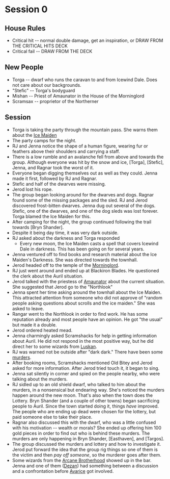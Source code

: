 
# Session 0
## House Rules
* Critical hit -- normal double damage, get an inspiration, or DRAW FROM THE CRITICAL HITS DECK
* Critical fail -- DRAW FROM THE DECK

## New People
* Torga -- dwarf who runs the caravan to and from Icewind Dale.  Does not care about our backgrounds.
* "Stefic" -- Torga's bodyguard
* Mishan -- Priest of Amaunator in the House of the Morninglord
* Scramsax -- proprietor of the Northerner 

## Session
* Torga is taking the party through the mountain pass. She warns them about the [Ice Maiden](Characters.md#Auril)
* The party camps for the night.
* RJ and Jenna notice the shape of a human figure, wearing fur or feathers above their shoulders and carrying a staff.
* There is a low rumble and an avalanche fell from above and towards the group. Although everyone was hit by the snow and ice, [Torga], [Stefic], Jenna, and Ragnar took the worst of it.
* Everyone began digging themselves out as well as they could. Jenna made it first, followed by RJ and Ragnar.
* Stefic and half of the dwarves were missing.
* Jerod lost his rope.
* The group began looking around for the dwarves and dogs. Ragnar found some of the missing packages and the sled. RJ and Jerod discovered frost-bitten dwarves. Jenna dug out several of the dogs. Stefic, one of the dwarves, and one of the dog sleds was lost forever. Torga blamed the Ice Maiden for this.
* After camping for the night, the group continued following the trail towards [Bryn Shander].
* Despite it being day time, it was very dark outside.
* RJ asked about the darkness and Torga responded
	* Every new moon, the Ice Maiden casts a spell that covers Icewind Dale in darkness. This has been going on for several years.
* Jenna ventured off to find books and research material about the Ice Maiden's Darkness. She was directed towards the townhall.
* Jerod headed off to the temple of the [Morninglord](Characters.md#Lathander).
* RJ just went around and ended up at Blackiron Blades. He questioned the clerk about the Auril situation.
* Jerod talked with the priestess of [Amaunator](Characters.md#Amaunator) about the current situation. She suggested that Jerod go to the "Northlook"
* Jenna spent her time asking around the townhall about the Ice Maiden. This attracted attention from someone who did not approve of "random people asking questions about scrolls and the ice maiden." She was asked to leave.
* Rangar went to the Northlook in order to find work. He has some reputation already and most people have an opinion. He got "the usual" but made it a double.
* Jerod ordered heated mead.
* Jenna charmingly asked Scramshacks for help in getting information about Auril. He did not respond in the most positive way, but he did direct her to some wizards from [Luskan](Places.md#Luskan).
* RJ was warned not be outside after "dark dark." There have been some [murders](Hooks.md#The_Murders).
* After booking rooms, Scramshacks mentioned Old Bitey and Jerod asked for more information. After Jerod tried touch it, it began to sing.
* Jenna sat silently in  corner and spied on the people nearby, who were talking about the murders.
* RJ sidled up to an old shield dwarf, who talked to him about the murders, in a nonsensical but endearing way. She's noticed the murders happen around the new moon. That's also when the town does the Lottery. Bryn Shander (and a couple of other towns) began sacrificing people to Auril. Since the town started doing it, things _have_ improved. The people who are ending up dead were chosen for the lottery, but paid someone else to take their place.
* Ragnar also discussed this with the dwarf, who was a little confused with his motivation -- wealth or morals? She ended up offering him 100 gold pieces in order to find out who is behind these murders. The murders are only happening in Bryn Shander, [Easthaven], and [Targos].
* The group discussed the murders and lottery and how to investigate it. Jerod put forward the idea that the group rig things so one of them is the victim and then _pay off someone_, so the murderer goes after them.
* Some wizards from the [Arcane Brotherhood](Characters.md#The_Arcane_Brotherhood) showed up in the bar. Jenna and one of them ([Dezan](Characters.md#Dezan)) had something between a discussion and a confrontation before [Avarice](Characters.md#Avarice) got involved.
